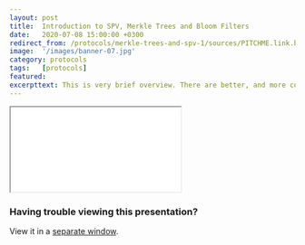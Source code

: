 ```yaml
---
layout: post
title:  Introduction to SPV, Merkle Trees and Bloom Filters
date:   2020-07-08 15:00:00 +0300
redirect_from: /protocols/merkle-trees-and-spv-1/sources/PITCHME.link.html
image:  '/images/banner-07.jpg'
category: protocols
tags:   [protocols]
featured:
excerpttext: This is very brief overview. There are better, and more complete introductions out there
---
```


<iframe class="tlu-iframe" src="/images/protocols/merkle-trees/PITCHME.html"></iframe>

### Having trouble viewing this presentation?

View it in a [separate window](/images/protocols/merkle-trees/PITCHME.html).
